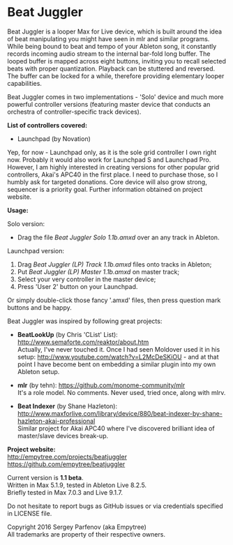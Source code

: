Beat Juggler
============

Beat Juggler is a looper Max for Live device, which is built around the idea of beat manipulating you might have seen in mlr and similar programs. While being bound to beat and tempo of your Ableton song, it constantly records incoming audio stream to the internal bar-fold long buffer. The looped buffer is mapped across eight buttons, inviting you to recall selected beats with proper quantization. Playback can be stuttered and reversed. The buffer can be locked for a while, therefore providing elementary looper capabilities.

Beat Juggler comes in two implementations - 'Solo' device and much more powerful controller versions (featuring master device that conducts an orchestra of controller-specific track devices).

**List of controllers covered:**
- Launchpad (by Novation)

Yep, for now - Launchpad only, as it is the sole grid controller I own right now. Probably it would also work for Launchpad S and Launchpad Pro. However, I am highly interested in creating versions for other popular grid controllers, Akai's APC40 in the first place. I need to purchase those, so I humbly ask for targeted donations. Core device will also grow strong, sequencer is a priority goal. Further information obtained on project website.

**Usage:**

Solo version:
- Drag the file *Beat Juggler Solo 1.1b.amxd* over an any track in Ableton.

Launchpad version:
1. Drag *Beat Juggler (LP) Track 1.1b.amxd* files onto tracks in Ableton;
2. Put *Beat Juggler (LP) Master 1.1b.amxd* on master track;
3. Select your very controller in the master device;
4. Press 'User 2' button on your Launchpad.

Or simply double-click those fancy '.amxd' files, then press question mark buttons and be happy.

Beat Juggler was inspired by following great projects:

- **BeatLookUp** (by Chris 'CList' List): http://www.semaforte.com/reaktor/about.htm  
Actually, I've never touched it. Once I had seen Moldover used it in his setup: http://www.youtube.com/watch?v=L2McDeSKiOU - and at that point I have become bent on embedding a similar plugin into my own Ableton setup.

- **mlr** (by tehn): https://github.com/monome-community/mlr  
It's a role model. No comments. Never used, tried once, along with mlrv.

- **Beat Indexer** (by Shane Hazleton): http://www.maxforlive.com/library/device/880/beat-indexer-by-shane-hazleton-akai-professional  
Similar project for Akai APC40 where I've discovered brilliant idea of master/slave devices break-up.

**Project website:**  
http://empytree.com/projects/beatjuggler  
https://github.com/empytree/beatjuggler

Current version is **1.1 beta**.  
Written in Max 5.1.9, tested in Ableton Live 8.2.5.  
Briefly tested in Max 7.0.3 and Live 9.1.7.  

Do not hesitate to report bugs as GitHub issues or via credentials specified in LICENSE file.

Copyright 2016 Sergey Parfenov (aka Empytree)  
All trademarks are property of their respective owners.